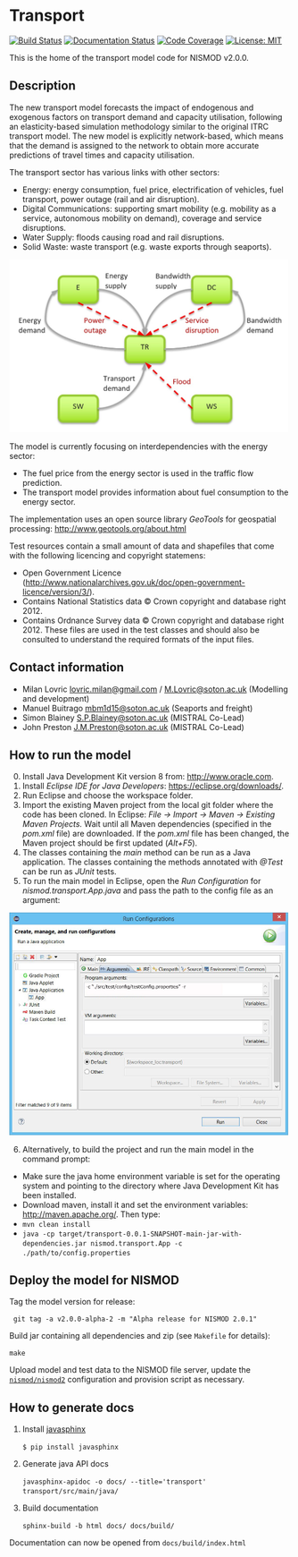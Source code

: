 ﻿# Transport
[![Build Status](https://travis-ci.com/nismod/transport.svg?token=zHcMSQsYgUFq9yhr52P7&branch=master)](https://travis-ci.com/nismod/transport)
[![Documentation Status](https://readthedocs.org/projects/nt2/badge/?version=latest)](https://nt2.readthedocs.io/en/latest/?badge=latest)
[![Code Coverage](https://img.shields.io/codecov/c/github/nismod/transport/master.svg)](https://codecov.io/github/nismod/transport?branch=master)
[![License: MIT](https://img.shields.io/badge/License-MIT-yellow.svg)](https://opensource.org/licenses/MIT)

This is the home of the transport model code for NISMOD v2.0.0.

## Description

The new transport model forecasts the impact of endogenous and exogenous factors on transport demand and capacity utilisation, following an elasticity-based simulation methodology similar to the original ITRC transport model. The new model is explicitly network-based, which means that the demand is assigned to the network to obtain more accurate predictions of travel times and capacity utilisation.

The transport sector has various links with other sectors:
* Energy: energy consumption, fuel price, electrification of vehicles, fuel transport, power outage (rail and air disruption).
* Digital Communications: supporting smart mobility (e.g. mobility as a service, autonomous mobility on demand), coverage and service disruptions.
* Water Supply: floods causing road and rail disruptions.
* Solid Waste: waste transport (e.g. waste exports through seaports).

[<img alt="Interdependencies" src="images/interdependencies.jpg" style="max-width:500px"/>](images/interdependencies.jpg)

The model is currently focusing on interdependencies with the energy sector:
* The fuel price from the energy sector is used in the traffic flow prediction.
* The transport model provides information about fuel consumption to the energy sector.

The implementation uses an open source library *GeoTools* for geospatial processing:
http://www.geotools.org/about.html

Test resources contain a small amount of data and shapefiles that come with the following licencing and copyright statemens:
* Open Government Licence (http://www.nationalarchives.gov.uk/doc/open-government-licence/version/3/).
* Contains National Statistics data © Crown copyright and database right 2012.
* Contains Ordnance Survey data © Crown copyright and database right 2012.
These files are used in the test classes and should also be consulted to understand the required formats of the input files.

## Contact information

* Milan Lovric lovric.milan@gmail.com / M.Lovric@soton.ac.uk (Modelling and development)
* Manuel Buitrago mbm1d15@soton.ac.uk (Seaports and freight)
* Simon Blainey S.P.Blainey@soton.ac.uk (MISTRAL Co-Lead)
* John Preston J.M.Preston@soton.ac.uk (MISTRAL Co-Lead)

## How to run the model

0. Install Java Development Kit version 8 from: http://www.oracle.com.
1. Install *Eclipse IDE for Java Developers*: https://eclipse.org/downloads/.
2. Run Eclipse and choose the workspace folder.
3. Import the existing Maven project from the local git folder where the code has been cloned. In Eclipse: *File -> Import -> Maven -> Existing Maven Projects.* Wait until all Maven dependencies (specified in the *pom.xml* file) are downloaded. If the *pom.xml* file has been changed, the Maven project should be first updated (*Alt+F5*).
4. The classes containing the *main* method can be run as a Java application. The classes containing the methods annotated with *@Test* can be run as *JUnit* tests.
5. To run the main model in Eclipse, open the *Run Configuration* for *nismod.transport.App.java* and pass the path to the config file as an argument:

[<img alt="Configuration" src="images/configuration.jpg" style="max-width:500px" />](images/configuration.jpg)

6. Alternatively, to build the project and run the main model in the command prompt:
 * Make sure the java home environment variable is set for the operating system and pointing to the directory where Java Development Kit has been installed.
 * Download maven, install it and set the environment variables: http://maven.apache.org/. Then type:
 * `mvn clean install`
 * `java -cp target/transport-0.0.1-SNAPSHOT-main-jar-with-dependencies.jar nismod.transport.App -c ./path/to/config.properties`


## Deploy the model for NISMOD

Tag the model version for release:

     git tag -a v2.0.0-alpha-2 -m "Alpha release for NISMOD 2.0.1"

Build jar containing all dependencies and zip (see `Makefile` for details):

    make

Upload model and test data to the NISMOD file server, update the
[`nismod/nismod2`](https://github.com/nismod/nismod2) configuration and provision
script as necessary.


## How to generate docs

1. Install [javasphinx](http://bronto.github.io/javasphinx/)

    `$ pip install javasphinx`

2. Generate java API docs

    `javasphinx-apidoc -o docs/ --title='transport' transport/src/main/java/`

3. Build documentation

    `sphinx-build -b html docs/ docs/build/`

Documentation can now be opened from `docs/build/index.html`
